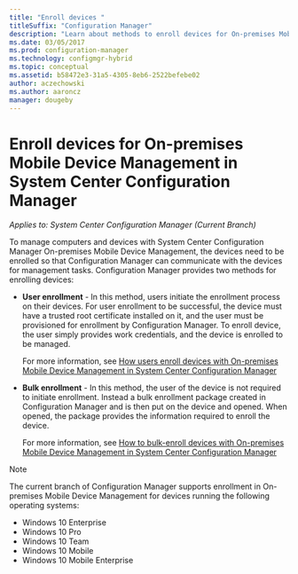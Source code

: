 ```yaml
---
title: "Enroll devices "
titleSuffix: "Configuration Manager"
description: "Learn about methods to enroll devices for On-premises Mobile Device Management in System Center Configuration Manager."
ms.date: 03/05/2017
ms.prod: configuration-manager
ms.technology: configmgr-hybrid
ms.topic: conceptual
ms.assetid: b58472e3-31a5-4305-8eb6-2522befebe02
author: aczechowski
ms.author: aaroncz
manager: dougeby
---
```

# Enroll devices for On-premises Mobile Device Management in System Center Configuration Manager

*Applies to: System Center Configuration Manager (Current Branch)*

To manage computers and devices with System Center Configuration Manager On-premises Mobile Device Management, the devices need to be enrolled so that Configuration Manager can communicate with the devices for management tasks. Configuration Manager provides two methods for enrolling devices:  

-   **User enrollment** - In this method, users initiate the enrollment process on their devices. For user enrollment to be successful, the device must have a trusted root certificate installed on it, and the user must be provisioned for enrollment by Configuration Manager.  To enroll device, the user simply provides work credentials, and the device is enrolled to be managed.  

     For more information, see [How users enroll devices with On-premises Mobile Device Management in System Center Configuration Manager](../../mdm/deploy-use/user-enroll-devices-on-premises-mdm.md)  

-   **Bulk enrollment** - In this method, the user of the device is not required to initiate enrollment. Instead a bulk enrollment package created in Configuration Manager and  is then put on the device and opened. When opened, the package provides the information required to enroll the device.  

     For more information, see [How to bulk-enroll devices with On-premises Mobile Device Management in System Center Configuration Manager](../../mdm/deploy-use/bulk-enroll-devices-on-premises-mdm.md)  

 > [!NOTE]  
>  The current branch of Configuration Manager supports enrollment in On-premises Mobile Device Management for devices running the following operating systems:  
>   
>  -   Windows 10 Enterprise  
> -   Windows 10 Pro  
> -   Windows 10 Team 
> -   Windows 10 Mobile  
> -   Windows 10 Mobile Enterprise   
